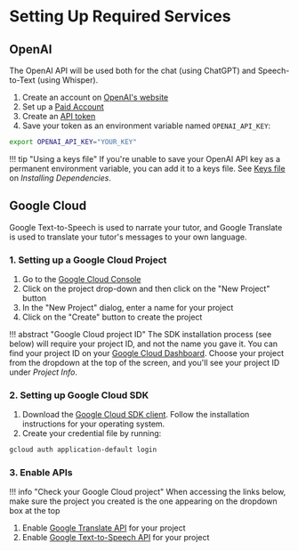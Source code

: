 # Setting Up Required Services

## OpenAI
The OpenAI API will be used both for the chat (using ChatGPT) and Speech-to-Text (using Whisper).

1. Create an account on [OpenAI's website](https://openai.com/)
2. Set up a [Paid Account](https://platform.openai.com/account/billing/overview)
3. Create an [API token](https://platform.openai.com/account/api-keys)
4. Save your token as an environment variable named `OPENAI_API_KEY`:
```bash
export OPENAI_API_KEY="YOUR_KEY"
```
!!! tip "Using a keys file"
    If you're unable to save your OpenAI API key as a permanent environment variable, you can add it to 
    a keys file. See [Keys file](install.md#keys-file) on _Installing Dependencies_.


## Google Cloud
Google Text-to-Speech is used to narrate your tutor, and 
Google Translate is used to translate your tutor's messages to your own language.

### 1. Setting up a Google Cloud Project
1. Go to the [Google Cloud Console](https://console.cloud.google.com/) 
2. Click on the project drop-down and then click on the "New Project" button 
3. In the "New Project" dialog, enter a name for your project
4. Click on the "Create" button to create the project

!!! abstract "Google Cloud project ID"
    The SDK installation process (see below) will require your project ID, and not the name you gave it.
    You can find your project ID on your [Google Cloud Dashboard](https://console.cloud.google.com/home/dashboard).
    Choose your project from the dropdown at the top of the screen, and you'll see your project ID under _Project Info_.

### 2. Setting up Google Cloud SDK
1. Download the [Google Cloud SDK client](https://cloud.google.com/sdk/docs/install-sdk). Follow the installation instructions for your operating system.
2. Create your credential file by running:
```bash
gcloud auth application-default login
```

### 3. Enable APIs

!!! info "Check your Google Cloud project"
    When accessing the links below, make sure the project you created is the one appearing on the dropdown box at the top

1. Enable [Google Translate API](https://console.cloud.google.com/marketplace/product/google/translate.googleapis.com) for your project
2. Enable [Google Text-to-Speech API](https://console.cloud.google.com/marketplace/product/google/texttospeech.googleapis.com) for your project

